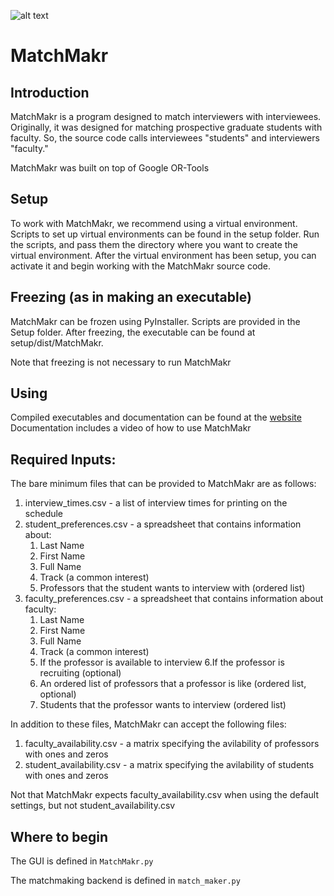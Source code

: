 [logo]: https://github.com/calerc/MatchMakr/blob/master/src/MatchMakr_Ico.ico "MatchMakr Logo"

![alt text][logo]
# MatchMakr

## Introduction
MatchMakr is a program designed to match interviewers with interviewees.  Originally, it was designed for matching prospective graduate students with faculty.  So, the source code calls interviewees "students" and interviewers "faculty."

MatchMakr was built on top of Google OR-Tools

## Setup
To work with MatchMakr, we recommend using a virtual environment.  Scripts to set up virtual environments can be found in the setup folder.  Run the scripts, and pass them the directory where you want to create the virtual environment.  After the virtual environment has been setup, you can activate it and begin working with the MatchMakr source code.

## Freezing (as in making an executable)
MatchMakr can be frozen using PyInstaller.  Scripts are provided in the Setup folder.  After freezing, the executable can be found at setup/dist/MatchMakr.

Note that freezing is not necessary to run MatchMakr

## Using
Compiled executables and documentation can be found at the [website](https://sites.google.com/case.edu/matchmakr/home)
Documentation includes a video of how to use MatchMakr

## Required Inputs:
The bare minimum files that can be provided to MatchMakr are as follows:
1. interview_times.csv - a list of interview times for printing on the schedule
2. student_preferences.csv - a spreadsheet that contains information about:
    1. Last Name
    2. First Name
    3. Full Name
    4. Track (a common interest)
    5. Professors that the student wants to interview with (ordered list)
3. faculty_preferences.csv - a spreadsheet that contains information about faculty:
    1. Last Name
    2. First Name
    3. Full Name
    4. Track (a common interest)
    5. If the professor is available to interview
    6.If the professor is recruiting (optional)
    7. An ordered list of professors that a professor is like (ordered list, optional)
    8. Students that the professor wants to interview (ordered list)

In addition to these files, MatchMakr can accept the following files:
1. faculty_availability.csv - a matrix specifying the avilability of professors with ones and zeros
2. student_availability.csv - a matrix specifying the avilability of students with ones and zeros

Not that MatchMakr expects faculty_availability.csv when using the default settings, but not student_availability.csv

## Where to begin
The GUI is defined in `MatchMakr.py`

The matchmaking backend is defined in `match_maker.py`

